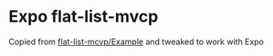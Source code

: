 # Expo flat-list-mvcp

Copied from [flat-list-mcvp/Example](https://github.com/GetStream/flat-list-mvcp/tree/main/Example) and tweaked to work with Expo
